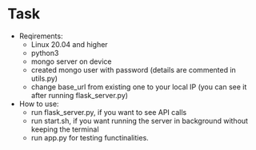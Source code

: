 # Task
* Reqirements:
  * Linux 20.04 and higher
  * python3
  * mongo server on device
  * created mongo user with password (details are commented in utils.py)
  * change base_url from existing one to your local IP (you can see it after running flask_server.py)
* How to use:
  * run flask_server.py, if you want to see API calls
  * run start.sh, if you want running the server in background without keeping the terminal
  * run app.py for testing functinalities.

